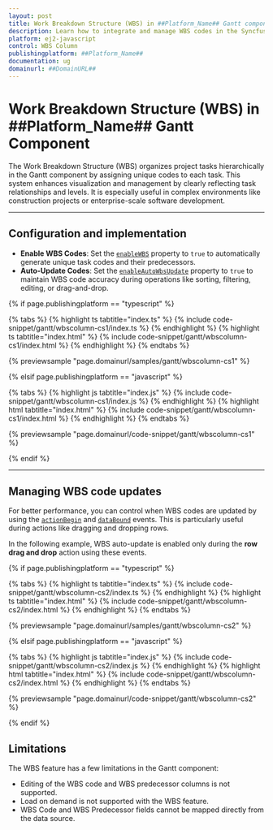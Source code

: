 ```yaml
---
layout: post
title: Work Breakdown Structure (WBS) in ##Platform_Name## Gantt component | Syncfusion
description: Learn how to integrate and manage WBS codes in the Syncfusion ##Platform_Name## Gantt component to improve task hierarchy visualization and project tracking.
platform: ej2-javascript
control: WBS Column
publishingplatform: ##Platform_Name##
documentation: ug
domainurl: ##DomainURL##
---
```


# Work Breakdown Structure (WBS) in ##Platform_Name## Gantt Component

The Work Breakdown Structure (WBS) organizes project tasks hierarchically in the Gantt component by assigning unique codes to each task. This system enhances visualization and management by clearly reflecting task relationships and levels. It is especially useful in complex environments like construction projects or enterprise-scale software development.

---

## Configuration and implementation

- **Enable WBS Codes**: Set the [`enableWBS`](https://ej2.syncfusion.com/documentation/api/gantt/#enablewbs) property to `true` to automatically generate unique task codes and their predecessors.
- **Auto-Update Codes**: Set the [`enableAutoWbsUpdate`](https://ej2.syncfusion.com/documentation/api/gantt/#enableautowbsupdate) property to `true` to maintain WBS code accuracy during operations like sorting, filtering, editing, or drag-and-drop.

{% if page.publishingplatform == "typescript" %}

{% tabs %}
{% highlight ts tabtitle="index.ts" %}
{% include code-snippet/gantt/wbscolumn-cs1/index.ts %}
{% endhighlight %}
{% highlight ts tabtitle="index.html" %}
{% include code-snippet/gantt/wbscolumn-cs1/index.html %}
{% endhighlight %}
{% endtabs %}

{% previewsample "page.domainurl/samples/gantt/wbscolumn-cs1" %}

{% elsif page.publishingplatform == "javascript" %}

{% tabs %}
{% highlight js tabtitle="index.js" %}
{% include code-snippet/gantt/wbscolumn-cs1/index.js %}
{% endhighlight %}
{% highlight html tabtitle="index.html" %}
{% include code-snippet/gantt/wbscolumn-cs1/index.html %}
{% endhighlight %}
{% endtabs %}

{% previewsample "page.domainurl/code-snippet/gantt/wbscolumn-cs1" %}

{% endif %}

---

## Managing WBS code updates

For better performance, you can control when WBS codes are updated by using the [`actionBegin`](https://ej2.syncfusion.com/documentation/api/gantt/#actionbegin) and [`dataBound`](https://ej2.syncfusion.com/documentation/api/gantt/#databound) events. This is particularly useful during actions like dragging and dropping rows.

In the following example, WBS auto-update is enabled only during the **row drag and drop** action using these events.

{% if page.publishingplatform == "typescript" %}

{% tabs %}
{% highlight ts tabtitle="index.ts" %}
{% include code-snippet/gantt/wbscolumn-cs2/index.ts %}
{% endhighlight %}
{% highlight ts tabtitle="index.html" %}
{% include code-snippet/gantt/wbscolumn-cs2/index.html %}
{% endhighlight %}
{% endtabs %}

{% previewsample "page.domainurl/samples/gantt/wbscolumn-cs2" %}

{% elsif page.publishingplatform == "javascript" %}

{% tabs %}
{% highlight js tabtitle="index.js" %}
{% include code-snippet/gantt/wbscolumn-cs2/index.js %}
{% endhighlight %}
{% highlight html tabtitle="index.html" %}
{% include code-snippet/gantt/wbscolumn-cs2/index.html %}
{% endhighlight %}
{% endtabs %}

{% previewsample "page.domainurl/code-snippet/gantt/wbscolumn-cs2" %}

{% endif %}

## Limitations

The WBS feature has a few limitations in the Gantt component:

* Editing of the WBS code and WBS predecessor columns is not supported.
* Load on demand is not supported with the WBS feature.
* WBS Code and WBS Predecessor fields cannot be mapped directly from the data source.
